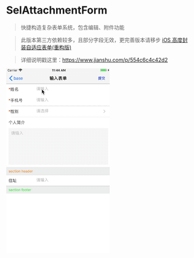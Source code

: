 # SelAttachmentForm
> 快捷构造复杂表单系统，包含编辑、附件功能

> 此版本第三方依赖较多，且部分字段无效，更完善版本请移步 [iOS 高度封装自适应表单(重构版)](https://github.com/RockChanel/SWForm)

> 详细说明戳这里：https://www.jianshu.com/p/554c6c4c42d2

![image](https://github.com/RockChanel/SWGIF/blob/master/SelAttachmentForm.gif)


